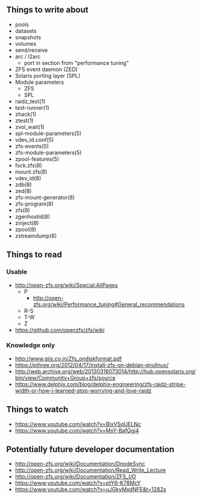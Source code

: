 ## Things to write about

- pools
- datasets
- snapshots
- volumes
- send/receive
- arc / l2arc
  - port in section from "performance tuning"
- ZFS event daemon (ZED)
- Solaris porting layer (SPL)
- Module parameters
  - ZFS
  - SPL
- raidz_test(1)
- test-runner(1)
- zhack(1)
- ztest(1)
- zvol_wait(1)
- spl-module-parameters(5)
- vdev_id.conf(5)
- zfs-events(5)
- zfs-module-parameters(5)
- zpool-features(5)
- fsck.zfs(8)
- mount.zfs(8)
- vdev_id(8)
- zdb(8)
- zed(8)
- zfs-mount-generator(8)
- zfs-program(8)
- zfs(8)
- zgenhostid(8)
- zinject(8)
- zpool(8)
- zstreamdump(8)


## Things to read

### Usable

- http://open-zfs.org/wiki/Special:AllPages
  - P
    - http://open-zfs.org/wiki/Performance_tuning#General_recommendations
  - R-S
  - T-W
  - Z
- https://github.com/openzfs/zfs/wiki

### Knowledge only

- http://www.giis.co.in/Zfs_ondiskformat.pdf
- https://pthree.org/2012/04/17/install-zfs-on-debian-gnulinux/
- http://web.archive.org/web/20130316073014/http://hub.opensolaris.org/bin/view/Community+Group+zfs/source
- https://www.delphix.com/blog/delphix-engineering/zfs-raidz-stripe-width-or-how-i-learned-stop-worrying-and-love-raidz


## Things to watch

- https://www.youtube.com/watch?v=BIxVSqUELNc
- https://www.youtube.com/watch?v=MsY-BafQgj4


## Potentially future developer documentation

- http://open-zfs.org/wiki/Documentation/DnodeSync
- http://open-zfs.org/wiki/Documentation/Read_Write_Lecture
- http://open-zfs.org/wiki/Documentation/ZFS_I/O
- https://www.youtube.com/watch?v=ptY6-K78McY
- https://www.youtube.com/watch?v=uJGkyMxdNFE&t=1282s
